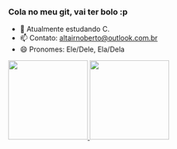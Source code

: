 ### Cola no meu git, vai ter bolo :p

- 🌱 Atualmente estudando C.
- 📫 Contato: altairnoberto@outlook.com.br
- 😄 Pronomes: Ele/Dele, Ela/Dela

<div>
  <a href="https://github.com/RavenousII">
  <img height="160em" src="https://github-readme-stats.vercel.app/api?username=RavenousII&show_icons=true&theme=dark&include_all_commits=true&count_private=true"/>
  <img height="160em" src="https://github-readme-stats.vercel.app/api/top-langs/?username=RavenousII&layout=compact&langs_count=7&theme=dark"/>
</div>
